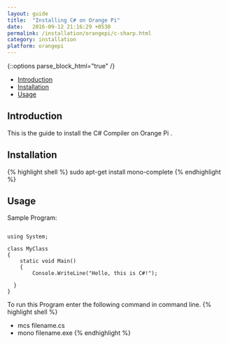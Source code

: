 ```yaml
---
layout: guide
title:  "Installing C# on Orange Pi"
date:   2016-09-12 21:16:29 +0530
permalink: /installation/orangepi/c-sharp.html
category: installation
platform: orangepi
---
```


{::options parse_block_html="true" /}

* [Introduction](#introduction)
* [Installation](#installation)
* [Usage](#usage)


<section class="wrapper">



## Introduction
This is the guide to install the C# Compiler on Orange Pi .

## Installation

{% highlight shell %}
sudo apt-get install mono-complete
{% endhighlight %}

## Usage

Sample Program:
```

using System;

class MyClass
{
    static void Main()
    {
        Console.WriteLine("Hello, this is C#!");

  }
}
```
To run this Program enter the following command in command line.
{% highlight shell %}
- mcs filename.cs
- mono filename.exe
{% endhighlight %}

</section>
